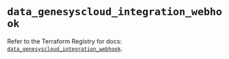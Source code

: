 # `data_genesyscloud_integration_webhook`

Refer to the Terraform Registry for docs: [`data_genesyscloud_integration_webhook`](https://registry.terraform.io/providers/mypurecloud/genesyscloud/1.70.0/docs/data-sources/integration_webhook).
